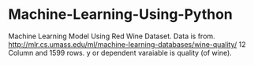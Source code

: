 # Machine-Learning-Using-Python
Machine Learning Model Using Red Wine Dataset. Data is from. http://mlr.cs.umass.edu/ml/machine-learning-databases/wine-quality/ 
12 Column and 1599 rows. y or dependent varaiable is quality (of wine).
